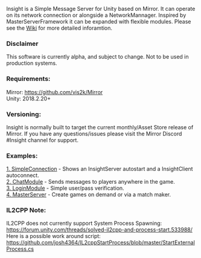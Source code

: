 Insight is a Simple Message Server for Unity based on Mirror. It can operate on its network connection or alongside a NetworkMannager. Inspired by MasterServerFramework it can be expanded with flexible modules. Please see the [Wiki](https://github.com/uweenukr/Insight/wiki) for more detailed inforamtion.

### Disclaimer  
This software is currently alpha, and subject to change. Not to be used in production systems.  

### Requirements:  
Mirror: https://github.com/vis2k/Mirror   
Unity: 2018.2.20+  

### Versioning:  
Insight is normally built to target the current monthly/Asset Store release of Mirror. If you have any questions/issues please visit the Mirror Discord #Insight channel for support.  

### Examples:  
[1. SimpleConnection](https://github.com/uweenukr/Insight/wiki/Example:-1-SimpleConnection) - Shows an InsightServer autostart and a InsightClient autoconnect.  
[2. ChatModule](https://github.com/uweenukr/Insight/wiki/Example:-2-Chat) - Sends messages to players anywhere in the game.  
[3. LoginModule](https://github.com/uweenukr/Insight/wiki/Example:-3-Login) - Simple user/pass verification.  
[4. MasterServer](https://github.com/uweenukr/Insight/wiki/Example:-4-MasterServer) - Create games on demand or via a match maker.   

### IL2CPP Note:  
IL2CPP does not currently support System Process Spawning: https://forum.unity.com/threads/solved-il2cpp-and-process-start.533988/  
Here is a possible work around script: https://github.com/josh4364/IL2cppStartProcess/blob/master/StartExternalProcess.cs  
